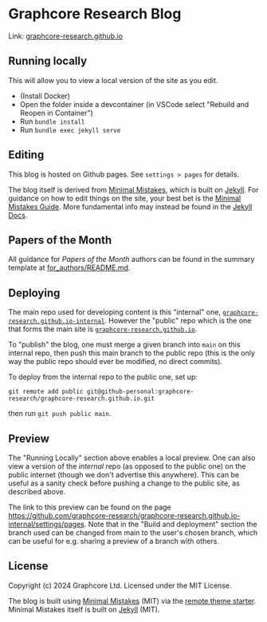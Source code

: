 # Graphcore Research Blog

Link: [graphcore-research.github.io](https://graphcore-research.github.io/)

## Running locally

This will allow you to view a local version of the site as you edit.

 - (Install Docker)
 - Open the folder inside a devcontainer (in VSCode select "Rebuild and Reopen in Container")
 - Run `bundle install`
 - Run `bundle exec jekyll serve`

## Editing

This blog is hosted on Github pages. See `settings > pages` for details.

The blog itself is derived from [Minimal Mistakes](https://github.com/mmistakes/minimal-mistakes), which is built on [Jekyll](https://jekyllrb.com/).
For guidance on how to edit things on the site, your best bet is the
[Minimal Mistakes Guide](https://mmistakes.github.io/minimal-mistakes/docs/quick-start-guide/).
More fundamental info may instead be found in the
[Jekyll Docs](https://jekyllrb.com/docs/).

## Papers of the Month

All guidance for _Papers of the Month_ authors can be found in the summary template at
[for_authors/README.md](guides/paper_summary_template.md).

## Deploying

The main repo used for developing content is this "internal" one, [`graphcore-research.github.io-internal`](https://github.com/graphcore-research/graphcore-research.github.io-internal). However the "public" repo which is the one that forms the main site is [`graphcore-research.github.io`](https://github.com/graphcore-research/graphcore-research.github.io).

To "publish" the blog, one must merge a given branch into `main` on this internal repo, then push this main branch to the public repo (this is the only way the public repo should ever be modified, no direct commits).

To deploy from the internal repo to the public one, set up:

```
git remote add public git@github-personal:graphcore-research/graphcore-research.github.io.git
```

then run `git push public main`.

## Preview

The "Running Locally" section above enables a local preview. One can also view a version of the _internal_ repo (as opposed to the public one) on the public internet (though we don't advertise this anywhere). This can be useful as a sanity check before pushing a change to the public site, as described above.

The link to this preview can be found on the page https://github.com/graphcore-research/graphcore-research.github.io-internal/settings/pages. Note that in the "Build and deployment" section the branch used can be changed from main to the user's chosen branch, which can be useful for e.g. sharing a preview of a branch with others.

## License

Copyright (c) 2024 Graphcore Ltd. Licensed under the MIT License.

The blog is built using [Minimal Mistakes](https://github.com/mmistakes/minimal-mistakes)
(MIT) via the
[remote theme starter](https://github.com/mmistakes/mm-github-pages-starter).
Minimal Mistakes itself is built on [Jekyll](https://jekyllrb.com/) (MIT).
